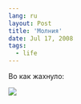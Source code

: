 ```yaml
---
lang: ru
layout: Post
title: 'Молния'
date: Jul 17, 2008
tags:
  - life
---
```


Во как жахнуло:

![](http://wow.sapegin.me/0Z1o471B3I1z/sapegin-artem-20d-2008-07-16-542-4270.jpg)
